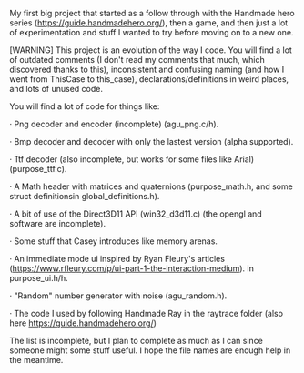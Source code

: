 My first big project that started as a follow through with the Handmade hero series (https://guide.handmadehero.org/), then a game, and then just a lot of experimentation and stuff I wanted to try before moving on to a new one.

[WARNING] This project is an evolution of the way I code. You will find a lot of outdated comments (I don't read my comments that much, which discovered thanks to this), inconsistent and confusing naming (and how I went from ThisCase to this_case), declarations/definitions in weird places, and lots of unused code.

You will find a lot of code for things like:

· Png decoder and encoder (incomplete) (agu_png.c/h).

· Bmp decoder and decoder with only the lastest version (alpha supported).

· Ttf decoder (also incomplete, but works for some files like Arial) (purpose_ttf.c).

· A Math header with matrices and quaternions (purpose_math.h, and some struct definitionsin global_definitions.h).

· A bit of use of the Direct3D11 API (win32_d3d11.c) (the opengl and software are incomplete).

· Some stuff that Casey introduces like memory arenas.

· An immediate mode ui inspired by Ryan Fleury's articles (https://www.rfleury.com/p/ui-part-1-the-interaction-medium). in purpose_ui.h/h.

· "Random" number generator with noise (agu_random.h).

· The code I used by following Handmade Ray in the raytrace folder (also here https://guide.handmadehero.org/)

The list is incomplete, but I plan to complete as much as I can since someone might some stuff useful. I hope the file names are enough help in the meantime.

